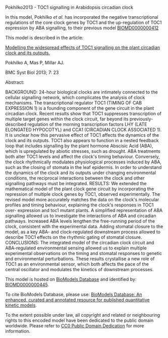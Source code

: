 

Pokhilko2013 - TOC1 signalling in Arabidopsis circadian clock

In this model, Pokhilko _et al._ has incorporated the negative transcriptional
regulations of the core clock genes by TOC1 and the up-regulation of TOC1
expression by ABA signalling, to their previous model
[BIOMD0000000412](http://identifiers.org/biomodels.db/BIOMD0000000412)

This model is described in the article:

[Modelling the widespread effects of TOC1 signalling on the plant circadian
clock and its outputs.](http://identifiers.org/pubmed/23506153)

Pokhilko A, Mas P, Millar AJ.

BMC Syst Biol 2013; 7: 23

Abstract:

BACKGROUND: 24-hour biological clocks are intimately connected to the cellular
signalling network, which complicates the analysis of clock mechanisms. The
transcriptional regulator TOC1 (TIMING OF CAB EXPRESSION 1) is a founding
component of the gene circuit in the plant circadian clock. Recent results
show that TOC1 suppresses transcription of multiple target genes within the
clock circuit, far beyond its previously-described regulation of the morning
transcription factors LHY (LATE ELONGATED HYPOCOTYL) and CCA1 (CIRCADIAN CLOCK
ASSOCIATED 1). It is unclear how this pervasive effect of TOC1 affects the
dynamics of the clock and its outputs. TOC1 also appears to function in a
nested feedback loop that includes signalling by the plant hormone Abscisic
Acid (ABA), which is upregulated by abiotic stresses, such as drought. ABA
treatments both alter TOC1 levels and affect the clock's timing behaviour.
Conversely, the clock rhythmically modulates physiological processes induced
by ABA, such as the closing of stomata in the leaf epidermis. In order to
understand the dynamics of the clock and its outputs under changing
environmental conditions, the reciprocal interactions between the clock and
other signalling pathways must be integrated. RESULTS: We extended the
mathematical model of the plant clock gene circuit by incorporating the
repression of multiple clock genes by TOC1, observed experimentally. The
revised model more accurately matches the data on the clock's molecular
profiles and timing behaviour, explaining the clock's responses in TOC1 over-
expression and toc1 mutant plants. A simplified representation of ABA
signalling allowed us to investigate the interactions of ABA and circadian
pathways. Increased ABA levels lengthen the free-running period of the clock,
consistent with the experimental data. Adding stomatal closure to the model,
as a key ABA- and clock-regulated downstream process allowed to describe TOC1
effects on the rhythmic gating of stomatal closure. CONCLUSIONS: The
integrated model of the circadian clock circuit and ABA-regulated
environmental sensing allowed us to explain multiple experimental observations
on the timing and stomatal responses to genetic and environmental
perturbations. These results crystallise a new role of TOC1 as an
environmental sensor, which both affects the pace of the central oscillator
and modulates the kinetics of downstream processes.

This model is hosted on [BioModels Database](http://www.ebi.ac.uk/biomodels/)
and identified by:
[BIOMD0000000445](http://identifiers.org/biomodels.db/BIOMD0000000445).

To cite BioModels Database, please use: [BioModels Database: An enhanced,
curated and annotated resource for published quantitative kinetic
models](http://identifiers.org/pubmed/20587024).

To the extent possible under law, all copyright and related or neighbouring
rights to this encoded model have been dedicated to the public domain
worldwide. Please refer to [CC0 Public Domain
Dedication](http://creativecommons.org/publicdomain/zero/1.0/) for more
information.

